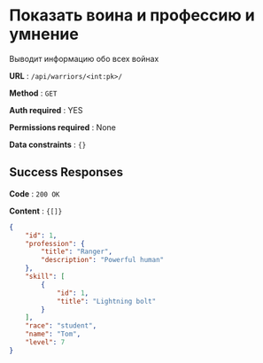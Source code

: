 # Показать воина и профессию и умнение

Выводит информацию обо всех войнах

**URL** : `/api/warriors/<int:pk>/`

**Method** : `GET`

**Auth required** : YES

**Permissions required** : None

**Data constraints** : `{}`

## Success Responses

**Code** : `200 OK`

**Content** : `{[]}`

```json
{
    "id": 1,
    "profession": {
        "title": "Ranger",
        "description": "Powerful human"
    },
    "skill": [
        {
            "id": 1,
            "title": "Lightning bolt"
        }
    ],
    "race": "student",
    "name": "Tom",
    "level": 7
}
```
